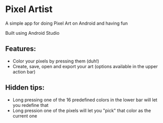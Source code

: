 # Pixel Artist
A simple app for doing Pixel Art on Android and having fun

Built using Android Studio

## Features:

- Color your pixels by pressing them (duh!)
- Create, save, open and export your art (options available in the upper action bar)

## Hidden tips:
- Long pressing one of the 16 predefined colors in the lower bar will let you redefine that
- Long pression one of the pixels will let you "pick" that color as the current one
